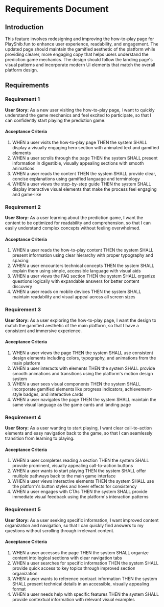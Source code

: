 # Requirements Document

## Introduction

This feature involves redesigning and improving the how-to-play page for PlayShib.fun to enhance user experience, readability, and engagement. The updated page should maintain the gamified aesthetic of the platform while providing clearer, more engaging copy that helps users understand the prediction game mechanics. The design should follow the landing page's visual patterns and incorporate modern UI elements that match the overall platform design.

## Requirements

### Requirement 1

**User Story:** As a new user visiting the how-to-play page, I want to quickly understand the game mechanics and feel excited to participate, so that I can confidently start playing the prediction game.

#### Acceptance Criteria

1. WHEN a user visits the how-to-play page THEN the system SHALL display a visually engaging hero section with animated text and gamified elements
2. WHEN a user scrolls through the page THEN the system SHALL present information in digestible, visually appealing sections with smooth animations
3. WHEN a user reads the content THEN the system SHALL provide clear, concise explanations using gamified language and terminology
4. WHEN a user views the step-by-step guide THEN the system SHALL display interactive visual elements that make the process feel engaging and game-like

### Requirement 2

**User Story:** As a user learning about the prediction game, I want the content to be optimized for readability and comprehension, so that I can easily understand complex concepts without feeling overwhelmed.

#### Acceptance Criteria

1. WHEN a user reads the how-to-play content THEN the system SHALL present information using clear hierarchy with proper typography and spacing
2. WHEN a user encounters technical concepts THEN the system SHALL explain them using simple, accessible language with visual aids
3. WHEN a user views the FAQ section THEN the system SHALL organize questions logically with expandable answers for better content discovery
4. WHEN a user reads on mobile devices THEN the system SHALL maintain readability and visual appeal across all screen sizes

### Requirement 3

**User Story:** As a user exploring the how-to-play page, I want the design to match the gamified aesthetic of the main platform, so that I have a consistent and immersive experience.

#### Acceptance Criteria

1. WHEN a user views the page THEN the system SHALL use consistent design elements including colors, typography, and animations from the main platform
2. WHEN a user interacts with elements THEN the system SHALL provide smooth animations and transitions using the platform's motion design system
3. WHEN a user sees visual components THEN the system SHALL incorporate gamified elements like progress indicators, achievement-style badges, and interactive cards
4. WHEN a user navigates the page THEN the system SHALL maintain the same visual language as the game cards and landing page

### Requirement 4

**User Story:** As a user wanting to start playing, I want clear call-to-action elements and easy navigation back to the game, so that I can seamlessly transition from learning to playing.

#### Acceptance Criteria

1. WHEN a user completes reading a section THEN the system SHALL provide prominent, visually appealing call-to-action buttons
2. WHEN a user wants to start playing THEN the system SHALL offer multiple pathways back to the main game interface
3. WHEN a user views interactive elements THEN the system SHALL use the platform's button styles and hover effects for consistency
4. WHEN a user engages with CTAs THEN the system SHALL provide immediate visual feedback using the platform's interaction patterns

### Requirement 5

**User Story:** As a user seeking specific information, I want improved content organization and navigation, so that I can quickly find answers to my questions without scrolling through irrelevant content.

#### Acceptance Criteria

1. WHEN a user accesses the page THEN the system SHALL organize content into logical sections with clear navigation tabs
2. WHEN a user searches for specific information THEN the system SHALL provide quick access to key topics through improved section organization
3. WHEN a user wants to reference contract information THEN the system SHALL present technical details in an accessible, visually appealing format
4. WHEN a user needs help with specific features THEN the system SHALL provide contextual information with relevant visual examples